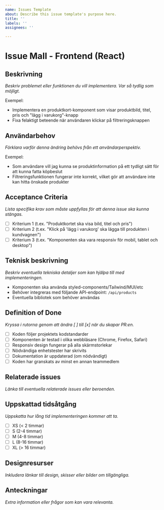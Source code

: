 ```yaml
---
name: Issues Template
about: Describe this issue template's purpose here.
title: ''
labels: ''
assignees: ''

---
```


# Issue Mall - Frontend (React)

## Beskrivning

_Beskriv problemet eller funktionen du vill implementera. Var så tydlig som möjligt._

Exempel:

- Implementera en produktkort-komponent som visar produktbild, titel, pris och "lägg i varukorg"-knapp
- Fixa felaktigt beteende när användaren klickar på filtreringsknappen

## Användarbehov

_Förklara varför denna ändring behövs från ett användarperspektiv._

Exempel:

- Som användare vill jag kunna se produktinformation på ett tydligt sätt för att kunna fatta köpbeslut
- Filtreringsfunktionen fungerar inte korrekt, vilket gör att användare inte kan hitta önskade produkter

## Acceptance Criteria

_Lista specifika krav som måste uppfyllas för att denna issue ska kunna stängas._

- [ ] Kriterium 1 (t.ex. "Produktkortet ska visa bild, titel och pris")
- [ ] Kriterium 2 (t.ex. "Klick på 'lägg i varukorg' ska lägga till produkten i kundvagnen")
- [ ] Kriterium 3 (t.ex. "Komponenten ska vara responsiv för mobil, tablet och desktop")

## Teknisk beskrivning

_Beskriv eventuella tekniska detaljer som kan hjälpa till med implementeringen._

- Komponenten ska använda styled-components/Tailwind/MUI/etc
- Behöver integreras med följande API-endpoint: `/api/products`
- Eventuella bibliotek som behöver användas

## Definition of Done

_Kryssa i rutorna genom att ändra [ ] till [x] när du skapar PR:en._

- [ ] Koden följer projektets kodstandarder
- [ ] Komponenten är testad i olika webbläsare (Chrome, Firefox, Safari)
- [ ] Responsiv design fungerar på alla skärmstorlekar
- [ ] Nödvändiga enhetstester har skrivits
- [ ] Dokumentation är uppdaterad (om nödvändigt)
- [ ] Koden har granskats av minst en annan teammedlem

## Relaterade issues

_Länka till eventuella relaterade issues eller beroenden._

## Uppskattad tidsåtgång

_Uppskatta hur lång tid implementeringen kommer att ta._

- [ ] XS (< 2 timmar)
- [ ] S (2-4 timmar)
- [ ] M (4-8 timmar)
- [ ] L (8-16 timmar)
- [ ] XL (> 16 timmar)

## Designresurser

_Inkludera länkar till design, skisser eller bilder om tillgängliga._

## Anteckningar

_Extra information eller frågor som kan vara relevanta._
